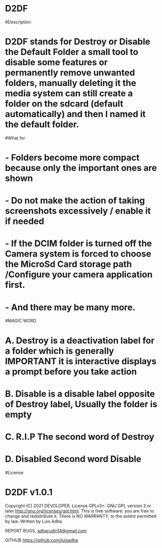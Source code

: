 # D2DF
#Description
# D2DF stands for Destroy or Disable the Default Folder a small tool to disable some features or permanently remove unwanted folders, manually deleting it the media system can still create a folder on the sdcard (default automatically) and then I named it the default folder.

#What for
# - Folders become more compact because only the important ones are shown
# - Do not make the action of taking screenshots excessively / enable it if needed
# - If the DCIM folder is turned off the Camera system is forced to choose the MicroSd Card storage path /Configure your camera application first.
# - And there may be many more.


#MAGIC WORD
# A. Destroy is a deactivation label for a folder which is generally IMPORTANT it is interactive displays a prompt before you take action
# B. Disable is a disable label opposite of Destroy label, Usually the folder is empty
# C. R.I.P The second word of Destroy
# D. Disabled Second word Disable

#License
# D2DF v1.0.1
Copyright (C) 2021 DEVOLOPER.
License GPLv3+: GNU GPL version 3 or later <http://gnu.org/licenses/gpl.html>.
This is free software: you are free to change and redistribute it.
There is NO WARRANTY, to the extent permitted by law.
Written by Luis Adha

REPORT BUGS,
adharudin14@gmail.com

GITHUB
https://github.com/luisadha

